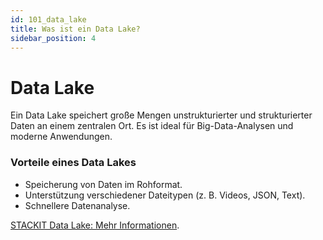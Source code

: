 ```yaml
---
id: 101_data_lake
title: Was ist ein Data Lake?
sidebar_position: 4
---
```


# Data Lake

Ein Data Lake speichert große Mengen unstrukturierter und strukturierter Daten an einem zentralen Ort. Es ist ideal für Big-Data-Analysen und moderne Anwendungen.

### Vorteile eines Data Lakes
- Speicherung von Daten im Rohformat.
- Unterstützung verschiedener Dateitypen (z. B. Videos, JSON, Text).
- Schnellere Datenanalyse.

[STACKIT Data Lake: Mehr Informationen](https://stackit.de/data-lake).
